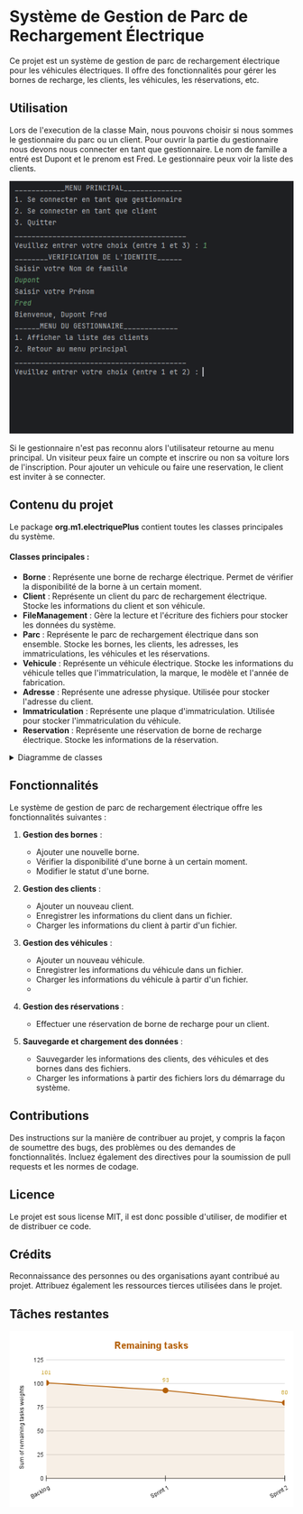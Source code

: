 # Système de Gestion de Parc de Rechargement Électrique

Ce projet est un système de gestion de parc de rechargement électrique pour les véhicules électriques. Il offre des fonctionnalités pour gérer les bornes de recharge, les clients, les véhicules, les réservations, etc.

## Utilisation 

Lors de l'execution de la classe Main, nous pouvons choisir si nous sommes le gestionnaire du parc ou un client.
Pour ouvrir la partie du gestionnaire nous devons nous connecter en tant que gestionnaire.
Le nom de famille a entré est Dupont et le prenom est Fred.
Le gestionnaire peux voir la liste des clients.

  ![Exemple d'utilisation de l'application](https://github.com/Doriane974/projetElectriquePlus/blob/master/UtilisationAppli.png?raw=true)

Si le gestionnaire n'est pas reconnu alors l'utilisateur retourne au menu principal.
Un visiteur peux faire un compte et inscrire ou non sa voiture lors de l'inscription.
Pour ajouter un vehicule ou faire une reservation, le client est inviter à se connecter.

## Contenu du projet

Le package **org.m1.electriquePlus** contient toutes les classes principales du système.

#### Classes principales :

- **Borne** : Représente une borne de recharge électrique. Permet de vérifier la disponibilité de la borne à un certain moment.
- **Client** : Représente un client du parc de rechargement électrique. Stocke les informations du client et son véhicule.
- **FileManagement** : Gère la lecture et l'écriture des fichiers pour stocker les données du système.
- **Parc** : Représente le parc de rechargement électrique dans son ensemble. Stocke les bornes, les clients, les adresses, les immatriculations, les véhicules et les réservations.
- **Vehicule** : Représente un véhicule électrique. Stocke les informations du véhicule telles que l'immatriculation, la marque, le modèle et l'année de fabrication.
- **Adresse** : Représente une adresse physique. Utilisée pour stocker l'adresse du client.
- **Immatriculation** : Représente une plaque d'immatriculation. Utilisée pour stocker l'immatriculation du véhicule.
- **Reservation** : Représente une réservation de borne de recharge électrique. Stocke les informations de la réservation.

<details>
  <summary>Diagramme de classes</summary> 
  
  <img src="https://github.com/Doriane974/projetElectriquePlus/blob/master/DiagrammeDeClasse.png?raw=true" alt="Diagramme de classes">
</details>


## Fonctionnalités

Le système de gestion de parc de rechargement électrique offre les fonctionnalités suivantes :

1. **Gestion des bornes** :
   - Ajouter une nouvelle borne.
   - Vérifier la disponibilité d'une borne à un certain moment.
   - Modifier le statut d'une borne.

2. **Gestion des clients** :
   - Ajouter un nouveau client.
   - Enregistrer les informations du client dans un fichier.
   - Charger les informations du client à partir d'un fichier.

3. **Gestion des véhicules** :
   - Ajouter un nouveau véhicule.
   - Enregistrer les informations du véhicule dans un fichier.
   - Charger les informations du véhicule à partir d'un fichier.
   - 
4. **Gestion des réservations** :
   - Effectuer une réservation de borne de recharge pour un client.

5. **Sauvegarde et chargement des données** :
   - Sauvegarder les informations des clients, des véhicules et des bornes dans des fichiers.
   - Charger les informations à partir des fichiers lors du démarrage du système.
  

  ## Contributions

  Des instructions sur la manière de contribuer au projet, y compris la façon de soumettre des bugs, des problèmes ou des demandes de fonctionnalités. Incluez également des directives pour la soumission de pull requests et les normes de codage.

  ## Licence

  Le projet est sous license MIT, il est donc possible d'utiliser, de modifier et de distribuer ce code.
  
  ## Crédits 

  Reconnaissance des personnes ou des organisations ayant contribué au projet. Attribuez également les ressources tierces utilisées dans le projet.

  ## Tâches restantes

  ![Burndown Chart](https://github.com/Doriane974/projetElectriquePlus/blob/master/Burndown.png?raw=true)

